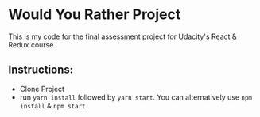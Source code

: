 # Would You Rather Project

This is my code for the final assessment project for Udacity's React & Redux course.

## Instructions:

- Clone Project
- run `yarn install` followed by `yarn start`. You can alternatively use `npm install` & `npm start`
